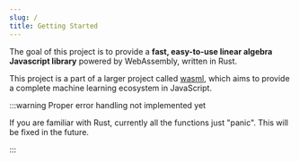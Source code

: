 ```yaml
---
slug: /
title: Getting Started
---
```


The goal of this project is to provide a **fast, easy-to-use linear algebra
Javascript library** powered by WebAssembly, written in Rust.

This project is a part of a larger project called [wasml](https://www.github.com/wasml),
which aims to provide a complete machine learning ecosystem in JavaScript.

:::warning Proper error handling not implemented yet

If you are familiar with Rust, currently all the functions just "panic". This
will be fixed in the future.

:::
